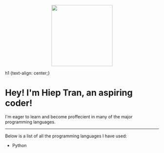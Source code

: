 
<div id="header" align="center">
  <img src="https://media.giphy.com/media/fwbZnTftCXVocKzfxR/giphy.gif" width="200"/>
</div>

h1 {text-align: center;}
<b> 
 <h1> 
   Hey! I'm Hiep Tran, an aspiring coder! 
 </h1>
</b>

I'm eager to learn and become proffecient in many of the major programming languages.

---

Below is a list of all the programming languages I have used:
- Python

